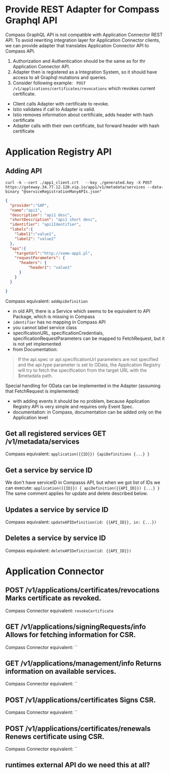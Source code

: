 # Provide REST Adapter for Compass Graphql API
Compass GraphQL API is not compatible with Application Connector REST API.
To avoid rewriting integration layer for  Application Connector clients, we can provide adapter that translates
Application Connector API to Compass API.

1. Authorization and Authentication should be the same as for thr Application Connector API.
2. Adapter then is registered as a Integration System, so it should have access to all Graphql mutations and queries.
3. Consider following example:
` POST /v1/applications/certificates/revocations` which revokes current certificate.

- Client calls Adapter with certificate to revoke.
- Istio validates if call to Adapter is valid.
- Istio removes information about certificate, adds header with hash certificate
- Adapter calls with their own certificate, but forward header with hash certificate

# Application Registry API

## Adding API
```
curl -k --cert ./app1_client.crt   --key ./generated.key -X POST https://gateway.34.77.12.120.xip.io/app1/v1/metadata/services --data-binary "@serviceRegistrationManyAPIs.json"
```
```json
{
  "provider":"SAP",
  "name":"api1",
  "description": "api1 desc",
  "shortDescription": "api1 short desc",
  "identifier": "api1Identifier",
  "labels":{
  	"label1":"value1",
  	"label2": "value2"
  },
  "api":{
  	"targetUrl":"http://some-app1.pl",
  	"requestParameters": {
  	  "headers": {
  	      "header1": "value1"
  	  }
  	}
  }

}
```
Compass equivalent: `addApiDefinition`


- in old API, there is a Service which seems to be equivalent to API Package, which is missing in Compass
- `identifier` has no mapping in Compass API
- you cannot label service class 
- specificationURL, specificationCredentials, specificationRequestParameters can be mapped to FetchRequest, but it is not yet implemented
- from Documentation:
> If the api.spec or api.specificationUrl parameters are not specified and the api.type parameter is set to OData, the Application Registry will try to fetch the specification from the target URL with the $metadata path.

Special handling for OData can be implemented in the Adapter (assuming that FetchRequest is implemented)

- with adding events it should be no problem, because Application Registry API is very simple and requires only Event Spec.
- documentation: in Compass, documentation can be added only on the Application level

## Get all registered services GET /v1/metadata/services
Compass equivalent: `application({{ID}}) {apiDefinitions {...} }`

## Get a service by service ID
We don't have serviceID in Compasss API, but when we got list of IDs we can execute:
`application({{ID}}) { apiDefinition({{API_ID}}) {...} }`
The same comment applies for update and delete described below.

## Updates a service by service ID
Compass equivalent: `updateAPIDefinition(id: {{API_ID}}, in: {...})`

## Deletes a service by service ID
Compass equivalent: `deleteAPIDefinition(id: {{API_ID}})`

# Application Connector

## POST /v1​/applications​/certificates​/revocations Marks certificate as revoked.
Compass Connector equivalent: `revokeCertificate`
## GET /v1​/applications​/signingRequests​/info Allows for fetching information for CSR.
Compass Connector equivalent: ``
## GET /v1​/applications​/management​/info Returns information on available services.
Compass Connector equivalent: ``
## POST /v1​/applications​/certificates Signs CSR.
Compass Connector equivalent: ``
## POST /v1​/applications​/certificates​/renewals Renews certificate using CSR.
Compass Connector equivalent: ``

## runtimes external API do we need this at all?
